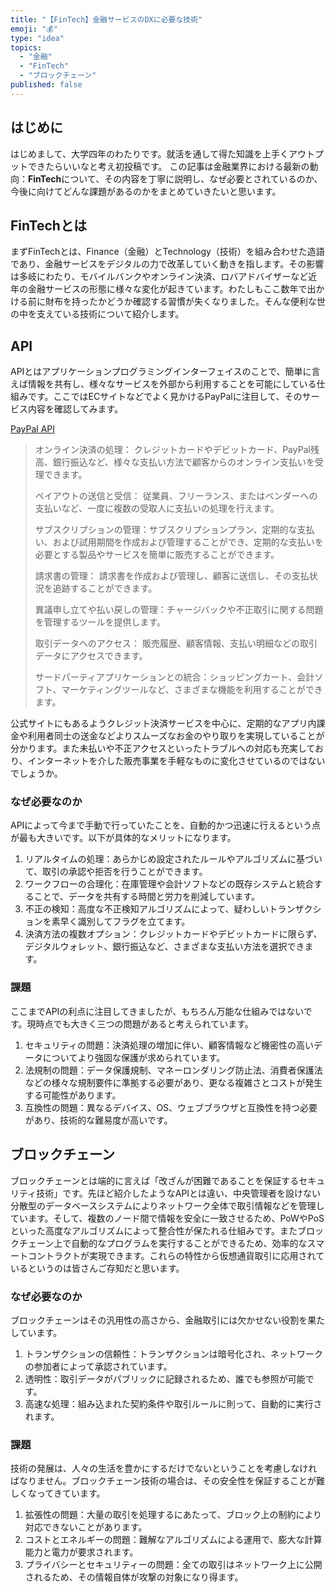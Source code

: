 ```yaml
---
title: "【FinTech】金融サービスのDXに必要な技術"
emoji: "💰"
type: "idea"
topics:
  - "金融"
  - "FinTech"
  - "ブロックチェーン"
published: false
---
```


## はじめに

はじめまして、大学四年のわたりです。就活を通して得た知識を上手くアウトプットできたらいいなと考え初投稿です。
この記事は金融業界における最新の動向：**FinTech**について、その内容を丁寧に説明し、なぜ必要とされているのか、今後に向けてどんな課題があるのかをまとめていきたいと思います。

## FinTechとは

まずFinTechとは、Finance（金融）とTechnology（技術）を組み合わせた造語であり、金融サービスをデジタルの力で改革していく動きを指します。その影響は多岐にわたり、モバイルバンクやオンライン決済、ロバアドバイザーなど近年の金融サービスの形態に様々な変化が起きています。わたしもここ数年で出かける前に財布を持ったかどうか確認する習慣が失くなりました。そんな便利な世の中を支えている技術について紹介します。

## API

APIとはアプリケーションプログラミングインターフェイスのことで、簡単に言えば情報を共有し、様々なサービスを外部から利用することを可能にしている仕組みです。ここではECサイトなどでよく見かけるPayPalに注目して、そのサービス内容を確認してみます。

[PayPal API](https://developer.paypal.com/api/rest/current-resources/)

>オンライン決済の処理： クレジットカードやデビットカード、PayPal残高、銀行振込など、様々な支払い方法で顧客からのオンライン支払いを受理できます。
>
>ペイアウトの送信と受信： 従業員、フリーランス、またはベンダーへの支払いなど、一度に複数の受取人に支払いの処理を行えます。
>
>サブスクリプションの管理：サブスクリプションプラン、定期的な支払い、および試用期間を作成および管理することができ、定期的な支払いを必要とする製品やサービスを簡単に販売することができます。
>
>請求書の管理： 請求書を作成および管理し、顧客に送信し、その支払状況を追跡することができます。
>
>異議申し立てや払い戻しの管理：チャージバックや不正取引に関する問題を管理するツールを提供します。
>
>取引データへのアクセス： 販売履歴、顧客情報、支払い明細などの取引データにアクセスできます。
>
>サードパーティアプリケーションとの統合：ショッピングカート、会計ソフト、マーケティングツールなど、さまざまな機能を利用することができます。

公式サイトにもあるようクレジット決済サービスを中心に、定期的なアプリ内課金や利用者同士の送金などよりスムーズなお金のやり取りを実現していることが分かります。また未払いや不正アクセスといったトラブルへの対応も充実しており、インターネットを介した販売事業を手軽なものに変化させているのではないでしょうか。

### なぜ必要なのか

APIによって今まで手動で行っていたことを、自動的かつ迅速に行えるという点が最も大きいです。以下が具体的なメリットになります。

1. リアルタイムの処理：あらかじめ設定されたルールやアルゴリズムに基づいて、取引の承認や拒否を行うことができます。
2. ワークフローの合理化：在庫管理や会計ソフトなどの既存システムと統合することで、データを共有する時間と労力を削減しています。
3. 不正の検知：高度な不正検知アルゴリズムによって、疑わしいトランザクションを素早く識別してフラグを立てます。
4. 決済方法の複数オプション：クレジットカードやデビットカードに限らず、デジタルウォレット、銀行振込など、さまざまな支払い方法を選択できます。

### 課題

ここまでAPIの利点に注目してきましたが、もちろん万能な仕組みではないです。現時点でも大きく三つの問題があると考えられています。

1. セキュリティの問題：決済処理の増加に伴い、顧客情報など機密性の高いデータについてより強固な保護が求められています。
2. 法規制の問題：データ保護規制、マネーロンダリング防止法、消費者保護法などの様々な規制要件に準拠する必要があり、更なる複雑さとコストが発生する可能性があります。
3. 互換性の問題：異なるデバイス、OS、ウェブブラウザと互換性を持つ必要があり、技術的な難易度が高いです。

## ブロックチェーン

ブロックチェーンとは端的に言えば「改ざんが困難であることを保証するセキュリティ技術」です。先ほど紹介したようなAPIとは違い、中央管理者を設けない分散型のデータベースシステムによりネットワーク全体で取引情報などを管理しています。そして、複数のノード間で情報を安全に一致させるため、PoWやPoSといった高度なアルゴリズムによって整合性が保たれる仕組みです。またブロックチェーン上で自動的なプログラムを実行することができるため、効率的なスマートコントラクトが実現できます。これらの特性から仮想通貨取引に応用されているというのは皆さんご存知だと思います。

### なぜ必要なのか

ブロックチェーンはその汎用性の高さから、金融取引には欠かせない役割を果たしています。

1. トランザクションの信頼性：トランザクションは暗号化され、ネットワークの参加者によって承認されています。
2. 透明性：取引データがパブリックに記録されるため、誰でも参照が可能です。
3. 高速な処理：組み込まれた契約条件や取引ルールに則って、自動的に実行されます。

### 課題

技術の発展は、人々の生活を豊かにするだけでないということを考慮しなければなりません。ブロックチェーン技術の場合は、その安全性を保証することが難しくなってきています。

1. 拡張性の問題：大量の取引を処理するにあたって、ブロック上の制約により対応できないことがあります。
2. コストとエネルギーの問題：難解なアルゴリズムによる運用で、膨大な計算能力と電力が要求されます。
3. プライバシーとセキュリティーの問題：全ての取引はネットワーク上に公開されるため、その情報自体が攻撃の対象になり得ます。
